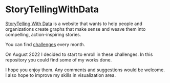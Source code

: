 # StoryTellingWithData
<a href="https://www.storytellingwithdata.com">StoryTelling With Data</a> is a website that wants to help people and organizations create graphs that make sense and weave them into compelling, action-inspiring stories.

You can find <a href="https://community.storytellingwithdata.com/challenges">challenges</a> every month.

On August 2022 I decided to start to enroll in these challenges. In this repository you could find some of my works done.

I hope you enjoy them. Any comments and suggestions would be welcome. I also hope to improve my skills in visualization area.
